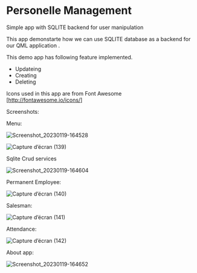 # Personelle Management 
Simple app with SQLITE backend for user manipulation

This app demonstarte how we can use SQLITE database as a backend for our QML application .

This demo app has following feature implemented.
* Updateing 
* Creating
* Deleting

Icons used in this app are from Font Awesome [http://fontawesome.io/icons/]

Screenshots:

Menu:

![Screenshot_20230119-164528](https://user-images.githubusercontent.com/117815821/215269123-fdc96366-8a8b-448a-86e2-5e7eb09260f5.png)


![Capture d’écran (139)](https://user-images.githubusercontent.com/117815821/215269062-b8a301f6-2a0a-408f-a575-897bc94c6005.png)


Sqlite Crud services

![Screenshot_20230119-164604](https://user-images.githubusercontent.com/117815821/215269148-05c14af8-9eae-4208-9389-d084ee530f9f.png)

Permanent Employee:

![Capture d’écran (140)](https://user-images.githubusercontent.com/117815821/215269190-b95a25e5-be79-4fee-a28b-31e05b7cf263.png)


Salesman:


![Capture d’écran (141)](https://user-images.githubusercontent.com/117815821/215269289-6b4ed392-f423-401c-86b8-4b11b424983a.png)



Attendance:

![Capture d’écran (142)](https://user-images.githubusercontent.com/117815821/215269303-71991fa4-d89a-4085-8213-965f5830528b.png)


About app:

![Screenshot_20230119-164652](https://user-images.githubusercontent.com/117815821/215269332-dad2a09c-e3df-491a-add4-35874777b49d.png)

